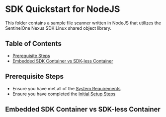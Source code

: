 # SDK Quickstart for NodeJS <!-- omit in toc -->

This folder contains a sample file scanner written in NodeJS that utilizes the SentinelOne Nexus SDK Linux shared object library.

## Table of Contents <!-- omit in toc -->

- [Prerequisite Steps](#prerequisite-steps)
- [Embedded SDK Container vs SDK-less Container](#embedded-sdk-container-vs-sdk-less-container)

## Prerequisite Steps

- Ensure you have met all of the [System Requirements](../README.md#system-requirements)
- Ensure you have completed the [Initial Setup Steps](../README.md#initial-setup-steps)

## Embedded SDK Container vs SDK-less Container

